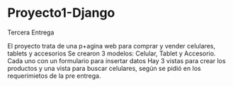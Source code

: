 # Proyecto1-Django

Tercera Entrega

El proyecto trata de una p+agina web para comprar y vender celulares, tablets y accesorios
Se crearon 3 modelos: Celular, Tablet y Accesorio. Cada uno con un formulario para insertar datos
Hay 3 vistas para crear los productos y una vista para buscar celulares, según se pidió en los requerimietos de la pre entrega.


